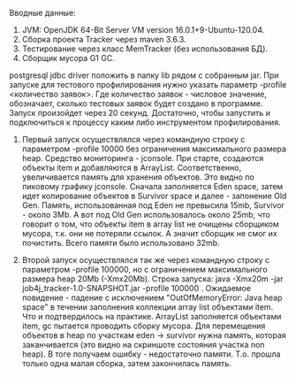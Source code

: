 Вводные данные:
1. JVM: OpenJDK 64-Bit Server VM version 16.0.1+9-Ubuntu-120.04.
2. Сборка проекта Tracker через maven 3.6.3.
3. Тестирование через класс MemTracker (без использования БД).
4. Сборщик мусора G1 GC.

postgresql jdbc driver положить в папку lib рядом с собранным jar.
При запуске для тестового профилирования нужно указать параметр -profile <количество заявок>. Где количество заявок - числовое значение, обозначает, сколько тестовых заявок будет создано в программе.
Запуск произойдет через 20 секунд. Достаточно, чтобы запустить и подключиться к процессу каким либо инструментом профилирования.

1. Первый запуск осуществлялся через командную строку с параметром -profile 10000 без ограничения максимального размера heap.
Средство мониторинга - jconsole.
При старте, создаются объекты item и добавляются в ArrayList. Соответственно, увеличивается память для хранения объектов. Это видно по пиковому графику jconsole. Сначала заполняется Eden space, затем идет копирование объектов в Survivor space и далее - запонение Old Gen. Память, использованная под Eden не превысила 15mb, Survivor - около 3Mb. А вот под Old Gen использовалось около 25mb, что говорит о том, что объекты item в array list не очищены сборщиком мусора, т.к. они не потеряли ссылок. А значит сборщик не смог их почистить. Всего памяти было использовано 32mb. 

2. Второй запуск осуществлялся так же через командную строку с параметром -profile 100000, но с ограничением максимального размера heap 20Mb (-Xmx20Mb). Строка запуска: java -Xmx20m -jar job4j_tracker-1.0-SNAPSHOT.jar -profile 100000
. Ожидаемое повидение - падение с исключением "OutOfMemoryError: Java heap space" в течении заполнения коллекции array list объектами item. Что и подтвердилось на практике. 
ArrayList заполняется объектами item, gc пытается проводить сборку мусора. Для перемещения объектов в heap по участкам eden -> survivor нужна память, которая заканчивается (это видно на скриншоте состояния участка non heap). В тоге получаем ошибку - недостаточно памяти. Т.о. прошла только одна малая сборка, затем закончилась память. 

